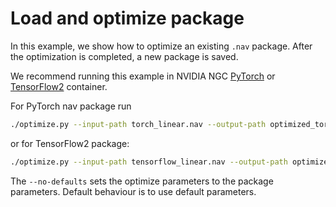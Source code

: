 <!--
Copyright (c) 2021-2023, NVIDIA CORPORATION. All rights reserved.

Licensed under the Apache License, Version 2.0 (the "License");
you may not use this file except in compliance with the License.
You may obtain a copy of the License at

    http://www.apache.org/licenses/LICENSE-2.0

Unless required by applicable law or agreed to in writing, software
distributed under the License is distributed on an "AS IS" BASIS,
WITHOUT WARRANTIES OR CONDITIONS OF ANY KIND, either express or implied.
See the License for the specific language governing permissions and
limitations under the License.
-->

# Load and optimize package

In this example, we show how to optimize an existing `.nav` package.
After the optimization is completed, a new package is saved.

We recommend running this example in NVIDIA NGC [PyTorch](https://catalog.ngc.nvidia.com/orgs/nvidia/containers/pytorch) or [TensorFlow2](https://catalog.ngc.nvidia.com/orgs/nvidia/containers/tensorflow) container.

For PyTorch nav package run

```bash
./optimize.py --input-path torch_linear.nav --output-path optimized_torch_linear.nav --no-defaults
```

or for TensorFlow2 package:

```bash
./optimize.py --input-path tensorflow_linear.nav --output-path optimized_tensorflow_linear.nav --no-defaults
```

The `--no-defaults` sets the optimize parameters to the package parameters. Default behaviour is to use default parameters.